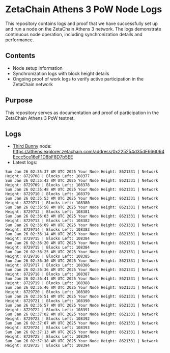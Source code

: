 # ZetaChain Athens 3 PoW Node Logs
This repository contains logs and proof that we have successfully set up and run a node on the ZetaChain Athens 3 network. The logs demonstrate continuous node operation, including synchronization details and performance.

## Contents
- Node setup information
- Synchronization logs with block height details
- Ongoing proof of work logs to verify active participation in the ZetaChain network

## Purpose
This repository serves as documentation and proof of participation in the ZetaChain Athens 3 PoW testnet.

## Logs

- [Third Bunny](https://thirdbunny.xyz/) node: https://athens.explorer.zetachain.com/address/0x225254d35dE666064Eccc5ce16eF1D8bF8D7b5EE
- Latest logs:
```
Sun Jan 26 02:35:37 AM UTC 2025 Your Node Height: 8621331 | Network Height: 8729708 | Blocks Left: 108377
Sun Jan 26 02:35:42 AM UTC 2025 Your Node Height: 8621331 | Network Height: 8729709 | Blocks Left: 108378
Sun Jan 26 02:35:48 AM UTC 2025 Your Node Height: 8621331 | Network Height: 8729710 | Blocks Left: 108379
Sun Jan 26 02:35:53 AM UTC 2025 Your Node Height: 8621331 | Network Height: 8729711 | Blocks Left: 108380
Sun Jan 26 02:35:58 AM UTC 2025 Your Node Height: 8621331 | Network Height: 8729712 | Blocks Left: 108381
Sun Jan 26 02:36:03 AM UTC 2025 Your Node Height: 8621331 | Network Height: 8729713 | Blocks Left: 108382
Sun Jan 26 02:36:09 AM UTC 2025 Your Node Height: 8621331 | Network Height: 8729714 | Blocks Left: 108383
Sun Jan 26 02:36:14 AM UTC 2025 Your Node Height: 8621331 | Network Height: 8729715 | Blocks Left: 108384
Sun Jan 26 02:36:20 AM UTC 2025 Your Node Height: 8621331 | Network Height: 8729715 | Blocks Left: 108384
Sun Jan 26 02:36:25 AM UTC 2025 Your Node Height: 8621331 | Network Height: 8729716 | Blocks Left: 108385
Sun Jan 26 02:36:30 AM UTC 2025 Your Node Height: 8621331 | Network Height: 8729717 | Blocks Left: 108386
Sun Jan 26 02:36:36 AM UTC 2025 Your Node Height: 8621331 | Network Height: 8729718 | Blocks Left: 108387
Sun Jan 26 02:36:41 AM UTC 2025 Your Node Height: 8621331 | Network Height: 8729719 | Blocks Left: 108388
Sun Jan 26 02:36:46 AM UTC 2025 Your Node Height: 8621331 | Network Height: 8729720 | Blocks Left: 108389
Sun Jan 26 02:36:51 AM UTC 2025 Your Node Height: 8621331 | Network Height: 8729721 | Blocks Left: 108390
Sun Jan 26 02:36:57 AM UTC 2025 Your Node Height: 8621331 | Network Height: 8729722 | Blocks Left: 108391
Sun Jan 26 02:37:02 AM UTC 2025 Your Node Height: 8621331 | Network Height: 8729723 | Blocks Left: 108392
Sun Jan 26 02:37:07 AM UTC 2025 Your Node Height: 8621331 | Network Height: 8729724 | Blocks Left: 108393
Sun Jan 26 02:37:13 AM UTC 2025 Your Node Height: 8621331 | Network Height: 8729725 | Blocks Left: 108394
Sun Jan 26 02:37:18 AM UTC 2025 Your Node Height: 8621331 | Network Height: 8729725 | Blocks Left: 108394
```
